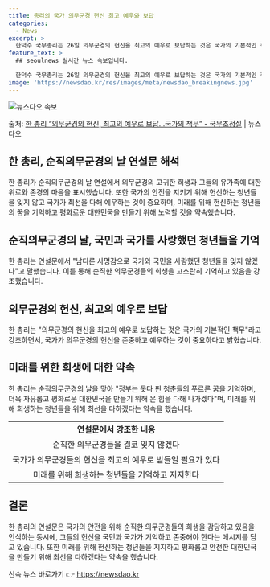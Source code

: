 ```yaml
---
title: 총리의 국가 의무군경 헌신 최고 예우와 보답
categories:
  - News
excerpt: >
  한덕수 국무총리는 26일 의무군경의 헌신을 최고의 예우로 보답하는 것은 국가의 기본적인 책무라고 강조했다. …
feature_text: >
  ## seoulnews 실시간 뉴스 속보입니다.

  한덕수 국무총리는 26일 의무군경의 헌신을 최고의 예우로 보답하는 것은 국가의 기본적인 책무라고 강조했다. …
image: 'https://newsdao.kr/res/images/meta/newsdao_breakingnews.jpg'
---
```


![뉴스다오 속보](https://newsdao.kr/res/images/meta/newsdao_breakingnews.jpg)

<p>출처: <a href="https://newsdao.kr/3681" rel="dofollow">한 총리 “의무군경의 헌신, 최고의 예우로 보답…국가의 책무”  - 국무조정실</a> | 뉴스다오</p>

<h2 data-ke-size="size26">한 총리, 순직의무군경의 날 연설문 해석</h2>
<p data-ke-size="size16">한 총리가 순직의무군경의 날 연설에서 의무군경의 고귀한 희생과 그들의 유가족에 대한 위로와 존경의 마음을 표시했습니다. 또한 국가의 안전을 지키기 위해 헌신하는 청년들을 잊지 않고 국가가 최선을 다해 예우하는 것이 중요하며, 미래를 위해 헌신하는 청년들의 꿈을 기억하고 평화로운 대한민국을 만들기 위해 노력할 것을 약속했습니다. </p>

<h2 data-ke-size="size26">순직의무군경의 날, 국민과 국가를 사랑했던 청년들을 기억</h2>
<p data-ke-size="size16">한 총리는 연설문에서 "남다른 사명감으로 국가와 국민을 사랑했던 청년들을 잊지 않겠다"고 말했습니다. 이를 통해 순직한 의무군경들의 희생을 고스란히 기억하고 있음을 강조했습니다.</p>

<h2 data-ke-size="size26">의무군경의 헌신, 최고의 예우로 보답</h2>
<p data-ke-size="size16">한 총리는 "의무군경의 헌신을 최고의 예우로 보답하는 것은 국가의 기본적인 책무"라고 강조하면서, 국가가 의무군경의 헌신을 존중하고 예우하는 것이 중요하다고 밝혔습니다.</p>

<h2 data-ke-size="size26">미래를 위한 희생에 대한 약속</h2>
<p data-ke-size="size16">한 총리는 순직의무군경의 날을 맞아 "정부는 못다 핀 청춘들의 푸르른 꿈을 기억하며, 더욱 자유롭고 평화로운 대한민국을 만들기 위해 온 힘을 다해 나가겠다"며, 미래를 위해 희생하는 청년들을 위해 최선을 다하겠다는 약속을 했습니다.</p>

<table>
  <tr>
    <td style="text-align: center; height: 17px;"><b>연설문에서 강조한 내용</b></td>
  </tr>
  <tr>
    <td style="text-align: center; height: 17px;">순직한 의무군경들을 결코 잊지 않겠다</td>
  </tr>
  <tr>
    <td style="text-align: center; height: 17px;">국가가 의무군경들의 헌신을 최고의 예우로 받들일 필요가 있다</td>
  </tr>
  <tr>
    <td style="text-align: center; height: 17px;">미래를 위해 희생하는 청년들을 기억하고 지지한다</td>
  </tr>
</table>

<h2 data-ke-size="size26">결론</h2>
<p data-ke-size="size16">한 총리의 연설문은 국가의 안전을 위해 순직한 의무군경들의 희생을 감당하고 있음을 인식하는 동시에, 그들의 헌신을 국민과 국가가 기억하고 존중해야 한다는 메시지를 담고 있습니다. 또한 미래를 위해 헌신하는 청년들을 지지하고 평화롭고 안전한 대한민국을 만들기 위해 최선을 다하겠다는 약속을 했습니다.</p>
 

신속 뉴스 바로가기 👉 <a href="https://newsdao.kr" rel="dofollow">https://newsdao.kr</a>


